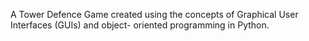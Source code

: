 A Tower Defence Game created using the concepts of Graphical User Interfaces (GUIs) and object-
oriented programming in Python.
